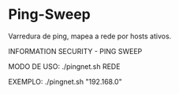 # Ping-Sweep
Varredura de ping, mapea a rede por hosts ativos.

INFORMATION SECURITY - PING SWEEP

MODO DE USO: ./pingnet.sh REDE

EXEMPLO: ./pingnet.sh "192.168.0"
